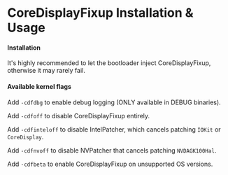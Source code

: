 CoreDisplayFixup Installation & Usage
======================================

#### Installation
It's highly recommended to let the bootloader inject CoreDisplayFixup, otherwise it may rarely fail.

#### Available kernel flags
Add `-cdfdbg` to enable debug logging (ONLY available in DEBUG binaries).

Add `-cdfoff` to disable CoreDisplayFixup entirely.

Add `-cdfinteloff` to disable IntelPatcher, which cancels patching `IOKit` or `CoreDisplay`.

Add `-cdfnvoff` to disable NVPatcher that cancels patching `NVDAGK100Hal`.

Add `-cdfbeta` to enable CoreDisplayFixup on unsupported OS versions.

